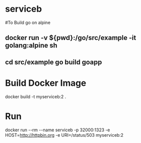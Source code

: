 # serviceb


#To Build go on alpine

docker run -v ${pwd}:/go/src/example -it golang:alpine sh
---
cd src/example
go build goapp
--

# Build Docker Image
docker build -t myserviceb:2 .

# Run 
docker run --rm --name serviceb -p 32000:1323 -e HOST=http://httpbin.org -e URI=/status/503 myserviceb:2
